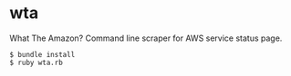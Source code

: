 # wta
What The Amazon?  Command line scraper for AWS service status page.

```
$ bundle install
$ ruby wta.rb
```
